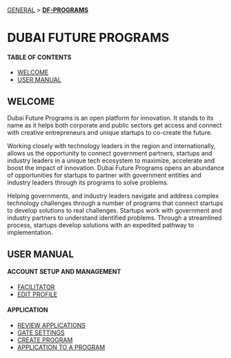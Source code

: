 [GENERAL](GENERAL/README.md) > **[DF-PROGRAMS](DF-Programs/README.md)**

# DUBAI FUTURE PROGRAMS
#### TABLE OF CONTENTS

* [WELCOME](#welcome)
* [USER MANUAL](#user-manual)

## WELCOME <br>

Dubai Future Programs is an open platform for innovation. It stands to its name as it helps both corporate and public sectors get access and connect with creative entrepreneurs and unique startups to co-create the future.

Working closely with technology leaders in the region and internationally, allows us the opportunity to connect government partners, startups and industry leaders in a unique tech ecosystem to maximize, accelerate and boost the impact of innovation. Dubai Future Programs opens an abundance of opportunities for startups to partner with government entities and industry leaders through its programs to solve problems.

Helping governments, and industry leaders navigate and address complex technology challenges through a number of programs that connect startups to develop solutions to real challenges. Startups work with government and industry partners to understand identified problems. Through a streamlined process, startups develop solutions with an expedited pathway to implementation.


## USER MANUAL <br>

#### ACCOUNT SETUP AND MANAGEMENT

* [FACILITATOR](programowner.md)
* [EDIT PROFILE](editprofile.md)


#### APPLICATION

* [REVIEW APPLICATIONS](reviewapplications.md)
* [GATE SETTINGS](onboardingstage.md)
* [CREATE PROGRAM](createaprogram.md)
* [APPLICATION TO A PROGRAM](applicationtoaprogram.md)
